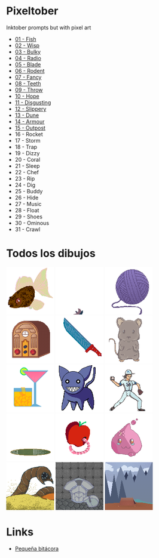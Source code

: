 # Pixeltober
Inktober prompts but with pixel art

- [01 - Fish](2020/day01-fish.png)
- [02 - Wisp](2020/day02-wisp.gif)
- [03 - Bulky](2020/day03-bulky.png)
- [04 - Radio](2020/day04-radio.png)
- [05 - Blade](2020/day05-blade.png)
- [06 - Rodent](2020/day06-rodent.png)
- [07 - Fancy](2020/day07-fancy.png)
- [08 - Teeth](2020/day08-teeth.png)
- [09 - Throw](2020/day09-throw.png)
- [10 - Hope](2020/day10-hope.gif)
- [11 - Disgusting](2020/day11-disgusting.png)
- [12 - Slippery](2020/day12-slippery.png)
- [13 - Dune](2020/day13-dune.png)
- [14 - Armour](2020/day14-armour.png)
- [15 - Outpost](2020/day15-outpost.png)
- 16 - Rocket
- 17 - Storm
- 18 - Trap
- 19 - Dizzy
- 20 - Coral
- 21 - Sleep
- 22 - Chef
- 23 - Rip
- 24 - Dig
- 25 - Buddy
- 26 - Hide
- 27 - Music
- 28 - Float
- 29 - Shoes
- 30 - Ominous
- 31 - Crawl

# Todos los dibujos

![Fish](2020/day01-fish.png)
![Wisp](2020/day02-wisp.gif)
![Bulky](2020/day03-bulky.png)
![Radio](2020/day04-radio.png)
![Blade](2020/day05-blade.png)
![Rodent](2020/day06-rodent.png)
![Fancy](2020/day07-fancy.png)
![Teeth](2020/day08-teeth.png)
![Throw](2020/day09-throw.png)
![Hope](2020/day10-hope.gif)
![Disgusting](2020/day11-disgusting.png)
![Slippery](2020/day12-slippery.png)
![Dune](2020/day13-dune.png)
![Armour](2020/day14-armour.png)
![Outpost](2020/day15-outpost.png)

# Links

- [Pequeña bitácora](LOG.md)
